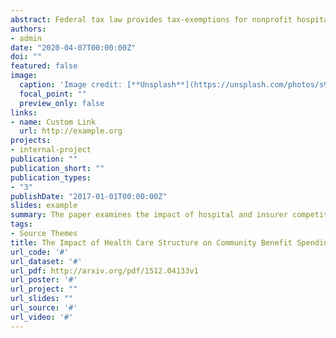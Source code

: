 ```yaml
---
abstract: Federal tax law provides tax-exemptions for nonprofit hospitals in exchange for community benefit provisions. The one of the justifications for tax-exempt status has been known as “community benefits standard”, which has been evolved over the years. The current idea of community benefit standard is that tax-exempt nonprofit hospitals are expected to promote the health of public or community to be charitable. In the meantime, nonprofit hospitals do not generally receive special treatment in antitrust law cases which might increase market power of nonprofit hospitals. An important problem with the community benefit standard is the inconsistency between the rationale of tax exemption to nonprofit hospitals and federal antitrust law approach to nonprofit hospitals. In this paper, I test the hypothesis that nonprofit hospitals provide more community benefits once they acquire more market power and find that there is no statistically significant evidence on the effect of hospital and insurer competition on the community benefit provision of nonprofit hospitals. Taking into account of insurer competition, nonprofit hospitals do not benefit their communities more with more market power.
authors:
- admin
date: "2020-04-07T00:00:00Z"
doi: ""
featured: false
image:
  caption: 'Image credit: [**Unsplash**](https://unsplash.com/photos/s9CC2SKySJM)'
  focal_point: ""
  preview_only: false
links:
- name: Custom Link
  url: http://example.org
projects:
- internal-project
publication: ""
publication_short: ""
publication_types:
- "3"
publishDate: "2017-01-01T00:00:00Z"
slides: example
summary: The paper examines the impact of hospital and insurer competition on community benefit provisons by nonprofit hospitals.
tags:
- Source Themes
title: The Impact of Health Care Structure on Community Benefit Spending
url_code: '#'
url_dataset: '#'
url_pdf: http://arxiv.org/pdf/1512.04133v1
url_poster: '#'
url_project: ""
url_slides: ""
url_source: '#'
url_video: '#'
---
```



